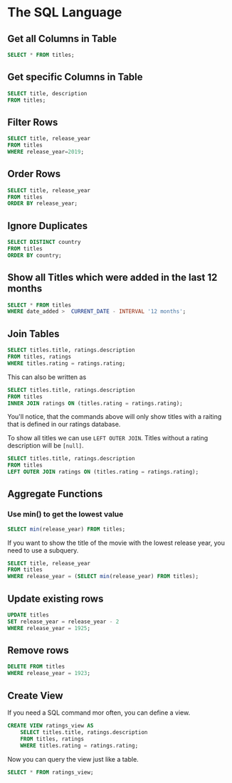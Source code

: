 # The SQL Language

## Get all Columns in Table

```SQL
SELECT * FROM titles;
```

## Get specific Columns in Table

```SQL
SELECT title, description
FROM titles;
```

## Filter Rows

```SQL
SELECT title, release_year
FROM titles
WHERE release_year=2019;
```

## Order Rows

```SQL
SELECT title, release_year
FROM titles
ORDER BY release_year;
```

## Ignore Duplicates

```SQl
SELECT DISTINCT country
FROM titles
ORDER BY country;
```

## Show all Titles which were added in the last 12 months

```SQL
SELECT * FROM titles
WHERE date_added >  CURRENT_DATE - INTERVAL '12 months';
```

## Join Tables

```SQL
SELECT titles.title, ratings.description
FROM titles, ratings
WHERE titles.rating = ratings.rating;
```

This can also be written as

```SQL
SELECT titles.title, ratings.description 
FROM titles
INNER JOIN ratings ON (titles.rating = ratings.rating);
```

You'll notice, that the commands above will only show titles with a raiting that is defined in our ratings database.

To show all titles we can use `LEFT OUTER JOIN`.
Titles without a rating description will be `[null]`.

```SQL
SELECT titles.title, ratings.description
FROM titles
LEFT OUTER JOIN ratings ON (titles.rating = ratings.rating);
```

## Aggregate Functions

### Use min() to get the lowest value

```SQL
SELECT min(release_year) FROM titles;
```

If you want to show the title of the movie with the lowest release year,
you need to use a subquery.

```SQL
SELECT title, release_year
FROM titles
WHERE release_year = (SELECT min(release_year) FROM titles);
```

## Update existing rows

```SQL
UPDATE titles
SET release_year = release_year - 2
WHERE release_year = 1925;
```

## Remove rows

```SQL
DELETE FROM titles
WHERE release_year = 1923;
```

## Create View

If you need a SQL command mor often, you can define a view.

```SQL
CREATE VIEW ratings_view AS
    SELECT titles.title, ratings.description
    FROM titles, ratings
    WHERE titles.rating = ratings.rating;
```

Now you can query the view just like a table.

```SQL
SELECT * FROM ratings_view;
```
